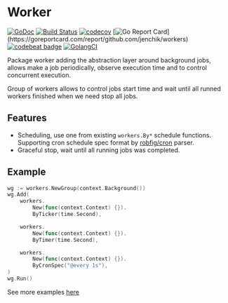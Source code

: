 # Worker

[![GoDoc](http://godoc.org/github.com/jenchik/workers?status.png)](http://godoc.org/github.com/jenchik/workers)
[![Build Status](https://travis-ci.org/jenchik/workers.svg?branch=master)](https://travis-ci.org/jenchik/workers)
[![codecov](https://codecov.io/gh/jenchik/workers/branch/master/graph/badge.svg)](https://codecov.io/gh/jenchik/workers)
[![Go Report Card](https://goreportcard.com/badge/github.com/jenchik/workers?)](https://goreportcard.com/report/github.com/jenchik/workers)
[![codebeat badge](https://codebeat.co/badges/e7cc5c65-0017-48fb-a963-832f9f7b4f07)](https://codebeat.co/projects/github-com-jenchik-workers-master)
[![GolangCI](https://golangci.com/badges/github.com/jenchik/workers.svg)](https://golangci.com/r/github.com/jenchik/workers)

Package worker adding the abstraction layer around background jobs,
allows make a job periodically, observe execution time and to control concurrent execution.

Group of workers allows to control jobs start time and
wait until all runned workers finished when we need stop all jobs.

## Features

* Scheduling, use one from existing `workers.By*` schedule functions. Supporting cron schedule spec format by [robfig/cron](https://github.com/robfig/cron) parser.
* Graceful stop, wait until all running jobs was completed.

## Example

```go
wg := workers.NewGroup(context.Background())
wg.Add(
    workers.
        New(func(context.Context) {}).
        ByTicker(time.Second),

    workers.
        New(func(context.Context) {}).
        ByTimer(time.Second),

    workers.
        New(func(context.Context) {}).
        ByCronSpec("@every 1s"),
)
wg.Run()
```

See more examples [here](/examples)
